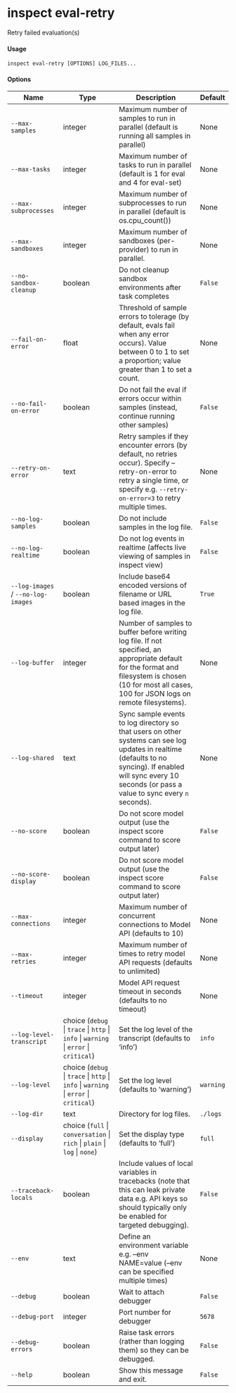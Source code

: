 # inspect eval-retry


Retry failed evaluation(s)

#### Usage

``` text
inspect eval-retry [OPTIONS] LOG_FILES...
```

#### Options

| Name | Type | Description | Default |
|----|----|----|----|
| `--max-samples` | integer | Maximum number of samples to run in parallel (default is running all samples in parallel) | None |
| `--max-tasks` | integer | Maximum number of tasks to run in parallel (default is 1 for eval and 4 for eval-set) | None |
| `--max-subprocesses` | integer | Maximum number of subprocesses to run in parallel (default is os.cpu_count()) | None |
| `--max-sandboxes` | integer | Maximum number of sandboxes (per-provider) to run in parallel. | None |
| `--no-sandbox-cleanup` | boolean | Do not cleanup sandbox environments after task completes | `False` |
| `--fail-on-error` | float | Threshold of sample errors to tolerage (by default, evals fail when any error occurs). Value between 0 to 1 to set a proportion; value greater than 1 to set a count. | None |
| `--no-fail-on-error` | boolean | Do not fail the eval if errors occur within samples (instead, continue running other samples) | `False` |
| `--retry-on-error` | text | Retry samples if they encounter errors (by default, no retries occur). Specify –retry-on-error to retry a single time, or specify e.g. `--retry-on-error=3` to retry multiple times. | None |
| `--no-log-samples` | boolean | Do not include samples in the log file. | `False` |
| `--no-log-realtime` | boolean | Do not log events in realtime (affects live viewing of samples in inspect view) | `False` |
| `--log-images` / `--no-log-images` | boolean | Include base64 encoded versions of filename or URL based images in the log file. | `True` |
| `--log-buffer` | integer | Number of samples to buffer before writing log file. If not specified, an appropriate default for the format and filesystem is chosen (10 for most all cases, 100 for JSON logs on remote filesystems). | None |
| `--log-shared` | text | Sync sample events to log directory so that users on other systems can see log updates in realtime (defaults to no syncing). If enabled will sync every 10 seconds (or pass a value to sync every `n` seconds). | None |
| `--no-score` | boolean | Do not score model output (use the inspect score command to score output later) | `False` |
| `--no-score-display` | boolean | Do not score model output (use the inspect score command to score output later) | `False` |
| `--max-connections` | integer | Maximum number of concurrent connections to Model API (defaults to 10) | None |
| `--max-retries` | integer | Maximum number of times to retry model API requests (defaults to unlimited) | None |
| `--timeout` | integer | Model API request timeout in seconds (defaults to no timeout) | None |
| `--log-level-transcript` | choice (`debug` \| `trace` \| `http` \| `info` \| `warning` \| `error` \| `critical`) | Set the log level of the transcript (defaults to ‘info’) | `info` |
| `--log-level` | choice (`debug` \| `trace` \| `http` \| `info` \| `warning` \| `error` \| `critical`) | Set the log level (defaults to ‘warning’) | `warning` |
| `--log-dir` | text | Directory for log files. | `./logs` |
| `--display` | choice (`full` \| `conversation` \| `rich` \| `plain` \| `log` \| `none`) | Set the display type (defaults to ‘full’) | `full` |
| `--traceback-locals` | boolean | Include values of local variables in tracebacks (note that this can leak private data e.g. API keys so should typically only be enabled for targeted debugging). | `False` |
| `--env` | text | Define an environment variable e.g. –env NAME=value (–env can be specified multiple times) | None |
| `--debug` | boolean | Wait to attach debugger | `False` |
| `--debug-port` | integer | Port number for debugger | `5678` |
| `--debug-errors` | boolean | Raise task errors (rather than logging them) so they can be debugged. | `False` |
| `--help` | boolean | Show this message and exit. | `False` |
